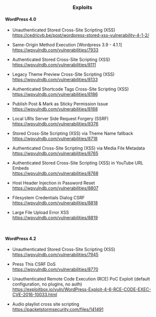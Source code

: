 ### <center>Exploits</center>

#### WordPress 4.0

* Unauthenticated Stored Cross-Site Scripting (XSS)   
https://cedricvb.be/post/wordpress-stored-xss-vulnerability-4-1-2/

* Same-Origin Method Execution [Wordpress 3.9 - 4.1.1]  
https://wpvulndb.com/vulnerabilities/7933

* Authenticated Stored Cross-Site Scripting (XSS)  
https://wpvulndb.com/vulnerabilities/8111 

* Legacy Theme Preview Cross-Site Scripting (XSS)  
https://wpvulndb.com/vulnerabilities/8133

* Authenticated Shortcode Tags Cross-Site Scripting (XSS)  
https://wpvulndb.com/vulnerabilities/8186

* Publish Post & Mark as Sticky Permission Issue  
https://wpvulndb.com/vulnerabilities/8188

* Local URIs Server Side Request Forgery (SSRF)  
https://wpvulndb.com/vulnerabilities/8376

* Stored Cross-Site Scripting (XSS) via Theme Name fallback  
https://wpvulndb.com/vulnerabilities/8718

* Authenticated Cross-Site Scripting (XSS) via Media File Metadata  
https://wpvulndb.com/vulnerabilities/8765

* Authenticated Stored Cross-Site Scripting (XSS) in YouTube URL Embeds  
https://wpvulndb.com/vulnerabilities/8768

* Host Header Injection in Password Reset  
https://wpvulndb.com/vulnerabilities/8807

* Filesystem Credentials Dialog CSRF  
https://wpvulndb.com/vulnerabilities/8818

* Large File Upload Error XSS  
https://wpvulndb.com/vulnerabilities/8819  

<br>

#### WordPress 4.2  

* Unauthenticated Stored Cross-Site Scripting (XSS) 
https://wpvulndb.com/vulnerabilities/7945  

* Press This CSRF DoS  
https://wpvulndb.com/vulnerabilities/8770

* Unauthenticated Remote Code Execution (RCE) PoC Exploit (default configuration, no plugins, no auth)  
https://exploitbox.io/vuln/WordPress-Exploit-4-6-RCE-CODE-EXEC-CVE-2016-10033.html

* Audio playlist cross site scripting  
https://packetstormsecurity.com/files/141491

